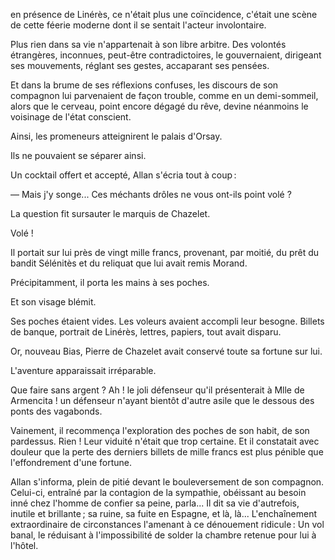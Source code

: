 en présence de Linérès, ce n'était plus une coïncidence, c'était une scène de
cette féerie moderne dont il se sentait l'acteur involontaire.

Plus rien dans sa vie n'appartenait à son libre arbitre. Des volontés
étrangères, inconnues, peut-être contradictoires, le gouvernaient, dirigeant
ses mouvements, réglant ses gestes, accaparant ses pensées.

Et dans la brume de ses réflexions confuses, les discours de son compagnon
lui parvenaient de façon trouble, comme en un demi-sommeil, alors que le
cerveau, point encore dégagé du rêve, devine néanmoins le voisinage de
l'état conscient.

Ainsi, les promeneurs atteignirent le palais d'Orsay.

Ils ne pouvaient se séparer ainsi.

Un cocktail offert et accepté, Allan s'écria tout à coup :

— Mais j'y songe... Ces méchants drôles ne vous ont-ils point volé ?

La question fit sursauter le marquis de Chazelet.

Volé !

Il portait sur lui près de vingt mille francs, provenant, par moitié, du prêt
du bandit Sélénitès et du reliquat que lui avait remis Morand.

Précipitamment, il porta les mains à ses poches.

Et son visage blémit.

Ses poches étaient vides. Les voleurs avaient accompli leur besogne. Billets de banque, portrait de Linérès, lettres, papiers, tout avait disparu.

Or, nouveau Bias, Pierre de Chazelet avait conservé toute sa fortune sur
lui.

L'aventure apparaissait irréparable.

Que faire sans argent ? Ah ! le joli défenseur qu'il présenterait à Mlle de
Armencita ! un défenseur n'ayant bientôt d'autre asile que le dessous des
ponts des vagabonds.

Vainement, il recommença l'exploration des poches de son habit, de son
pardessus. Rien ! Leur viduité n'était que trop certaine. Et il constatait avec douleur que la perte des derniers billets de mille francs est plus pénible que l'effondrement d'une fortune.

Allan s'informa, plein de pitié devant le bouleversement de son compagnon. Celui-ci, entraîné par la contagion de la sympathie, obéissant au besoin inné chez l'homme de confier sa peine, parla... Il dit sa vie d'autrefois, inutile et brillante ; sa ruine, sa fuite en Espagne, et là, là... L'enchaînement extraordinaire de circonstances l'amenant à ce dénouement ridicule : Un vol banal, le réduisant à l'impossibilité de solder la chambre retenue pour lui à l'hôtel.
